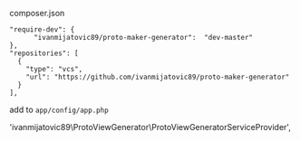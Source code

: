 
  composer.json
  
    "require-dev": {
          "ivanmijatovic89/proto-maker-generator":  "dev-master"
  	},
    "repositories": [
      {
        "type": "vcs",
        "url": "https://github.com/ivanmijatovic89/proto-maker-generator"
      }
    ],

add to `app/config/app.php`

   'ivanmijatovic89\ProtoViewGenerator\ProtoViewGeneratorServiceProvider',